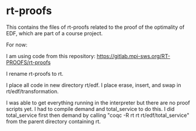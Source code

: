 # rt-proofs

This contains the files of rt-proofs related to the proof of the optimality of EDF, which are part of a course project.

For now:


I am using code from this repository:  https://gitlab.mpi-sws.org/RT-PROOFS/rt-proofs

I rename rt-proofs to rt.

I place all code in new directory rt/edf.  I place erase, insert, and swap in rt/edf/transformation.

I was able to get everything running in the interpreter but there are no proof scripts yet.  I had to compile demand and total_service to do this.  I did total_service first then demand by calling "coqc -R rt rt rt/edf/total_service" from the parent directory containing rt.
